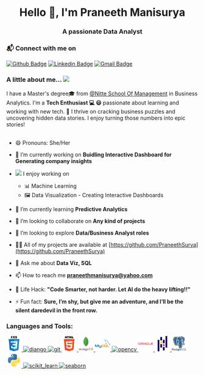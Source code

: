 <h1 align="center">Hello 👋, I'm Praneeth Manisurya</h1>                                                   
<h3 align="center">A passionate Data Analyst</h3>

### 📬 Connect with me on
[![Github Badge](http://img.shields.io/badge/-Github-black?style=flat-square&logo=github&link=https://github.com/Defcon27/)](https://github.com/PraneethSurya) 
[![Linkedin Badge](https://img.shields.io/badge/-LinkedIn-blue?style=flat-square&logo=Linkedin&logoColor=white&link=https://www.linkedin.com/in/hemanthkollipara/)](https://www.linkedin.com/in/praneeth-surya/)
[![Gmail Badge](https://img.shields.io/badge/-Gmail-d14836?style=flat-square&logo=Gmail&logoColor=white&link=mailto:defcon.sentinal95@gmail.com)](mailto:praneethmanisurya@yahoo.com)

### A little about me...  <img src="https://media.giphy.com/media/VgCDAzcKvsR6OM0uWg/giphy.gif" width="50"> 
I have a Master's degree🎓 from [@Nitte School Of Management](https://www.odu.edu/) in Business Analytics. I'm a **Tech Enthusiast 💻 😃** passionate about learning and working with new tech. 🚀 I thrive on cracking business puzzles and uncovering hidden data stories. I enjoy turning those numbers into epic stories! <br/><br/>


- 😄 Pronouns: She/Her
- 🔭 I’m currently working on **Buidling Interactive Dashboard for Generating company insights**
- <img src="https://media.giphy.com/media/WUlplcMpOCEmTGBtBW/giphy.gif" width="30">  I enjoy working on
  - 📊 Machine Learning 
  - 🖼 Data Visualization - Creating Interactive Dashboards

- 🌱 I’m currently learning **Predictive Analytics**

- 👯 I’m looking to collaborate on **Any kind of projects**

- 🤝 I’m looking to explore **Data/Business  Analyst roles**

- 👨‍💻 All of my projects are available at [https://github.com/PraneethSurya](https://github.com/PraneethSurya)

- 💬 Ask me about **Data Viz, SQL**

- 📫 How to reach me **praneethmanisurya@yahoo.com**
- :dart: Life Hack: **"Code Smarter, not harder. Let AI do the heavy lifting!!"**

- ⚡ Fun fact: **Sure, I’m shy, but give me an adventure, and I’ll be the silent daredevil in the front row.**



<h3 align="left">Languages and Tools:</h3>
<p align="left">    
    <a href="https://www.w3schools.com/css/" target="_blank" rel="noreferrer"> 
        <img src="https://raw.githubusercontent.com/devicons/devicon/master/icons/css3/css3-original-wordmark.svg" alt="css3" width="40" height="40"/> 
    </a>
    <a href="https://www.djangoproject.com/" target="_blank" rel="noreferrer"> 
        <img src="https://cdn.worldvectorlogo.com/logos/django.svg" alt="django" width="40" height="40"/> 
    </a> 
    <a href="https://git-scm.com/" target="_blank" rel="noreferrer"> 
        <img src="https://www.vectorlogo.zone/logos/git-scm/git-scm-icon.svg" alt="git" width="40" height="40"/> 
    </a>  
    <a href="https://www.w3.org/html/" target="_blank" rel="noreferrer"> 
        <img src="https://raw.githubusercontent.com/devicons/devicon/master/icons/html5/html5-original-wordmark.svg" alt="html5" width="40" height="40"/> 
    </a>   
    <!-- <a href="https://www.linux.org/" target="_blank" rel="noreferrer"> 
        <img src="https://raw.githubusercontent.com/devicons/devicon/master/icons/linux/linux-original.svg" alt="linux" width="40" height="40"/> 
    </a>   -->
    <a href="https://www.mongodb.com/" target="_blank" rel="noreferrer"> 
        <img src="https://raw.githubusercontent.com/devicons/devicon/master/icons/mongodb/mongodb-original-wordmark.svg" alt="mongodb" width="40" height="40"/> 
    </a> 
    <a href="https://www.mysql.com/" target="_blank" rel="noreferrer"> 
        <img src="https://raw.githubusercontent.com/devicons/devicon/master/icons/mysql/mysql-original-wordmark.svg" alt="mysql" width="40" height="40"/> 
    </a> 
    <a href="https://opencv.org/" target="_blank" rel="noreferrer"> 
        <img src="https://www.vectorlogo.zone/logos/opencv/opencv-icon.svg" alt="opencv" width="40" height="40"/> 
    </a> 
    <a href="https://www.oracle.com/" target="_blank" rel="noreferrer"> 
        <img src="https://raw.githubusercontent.com/devicons/devicon/master/icons/oracle/oracle-original.svg" alt="oracle" width="40" height="40"/> 
    </a> 
    <a href="https://pandas.pydata.org/" target="_blank" rel="noreferrer"> 
        <img src="https://raw.githubusercontent.com/devicons/devicon/2ae2a900d2f041da66e950e4d48052658d850630/icons/pandas/pandas-original.svg" alt="pandas" width="40" height="40"/> 
    </a> 
    <a href="https://www.postgresql.org" target="_blank" rel="noreferrer"> 
        <img src="https://raw.githubusercontent.com/devicons/devicon/master/icons/postgresql/postgresql-original-wordmark.svg" alt="postgresql" width="40" height="40"/> 
    </a> 
    <a href="https://www.python.org" target="_blank" rel="noreferrer"> 
        <img src="https://raw.githubusercontent.com/devicons/devicon/master/icons/python/python-original.svg" alt="python" width="40" height= "40"/> 
    </a> 
    <!-- <a href=https://pytorch.org/ target=_blank rel=noreferrer> 
        <img src=https://www.vectorlogo.zone/logos/pytorch/pytorch-icon.svg alt=pytorch width=40 height=40/> 
    </a>   -->
    <a href=https://scikit-learn.org/ target=_blank rel=noreferrer>  
        <img src=https://upload.wikimedia.org/wikipedia/commons/0/05/Scikit_learn_logo_small.svg alt=scikit_learn width=40 height=40/>  
    </a>  
    <a href=https://seaborn.pydata.org/ target=_blank rel=noreferrer>  
        <img src=https://seaborn.pydata.org/_images/logo-mark-lightbg.svg alt=seaborn width=40 height=40/>  
    </a>  
    <!-- <a href=https://www.tensorflow.org target=_blank rel=noreferrer>  
        <img src=https://www.vectorlogo.zone/logos/tensorflow/tensorflow-icon.svg alt=tensorflow width=40 height=40/>  
    </a> -->
</p>


<!-- <p><img align="center" src="https://github-readme-stats.vercel.app/api/top-langs?username=neeharikaputcha9&show_icons=true&locale=en&layout=compact" alt="neeharikaputcha9" /></p> -->
